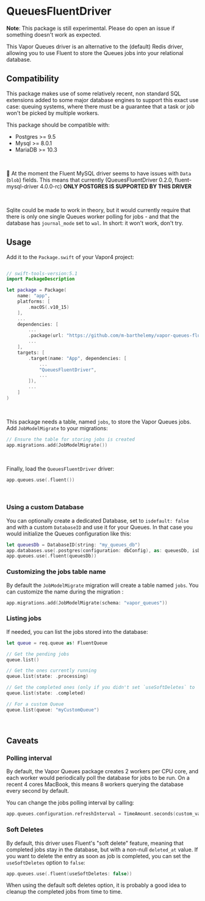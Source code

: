 # QueuesFluentDriver

**Note**: This package is still experimental. Please do open an issue if something doesn't work as expected. 



This Vapor Queues driver is an alternative to the (default) Redis driver, allowing you to use Fluent to store the Queues jobs into your relational database.


## Compatibility

This package makes use of some relatively recent, non standard SQL extensions added to some major database engines to support this exact use case: queuing systems, where there must be a guarantee that a task or job won't be picked by multiple workers.

This package should be compatible with:

- Postgres >= 9.5
- Mysql >= 8.0.1
- MariaDB >= 10.3

&nbsp;

:rotating_light: At the moment the Fluent MySQL driver seems to have issues with `Data` (`blob`) fields. 
This means that currently (QueuesFluentDriver 0.2.0, fluent-mysql-driver 4.0.0-rc) **ONLY POSTGRES IS SUPPORTED  BY THIS DRIVER** 

&nbsp;

Sqlite could be made to work in theory, but it would currently require that there is only one single Queues worker polling for jobs - and that the database has `journal_mode` set to `wal`. In short: it won't work, don't try.


## Usage


Add it to the  `Package.swift`  of your Vapor4 project: 

```swift

// swift-tools-version:5.1
import PackageDescription

let package = Package(
    name: "app",
    platforms: [
        .macOS(.v10_15)
    ],
    ...
    dependencies: [
        ...
        .package(url: "https://github.com/m-barthelemy/vapor-queues-fluent-driver.git", from: "0.3.0"),
        ...
    ],
    targets: [
        .target(name: "App", dependencies: [
            ...
            "QueuesFluentDriver",
            ...
        ]),
        ...
    ]
)

```

&nbsp;

This package needs a table, named `jobs`, to store the Vapor Queues jobs. Add `JobModelMigrate` to your migrations:
```swift
// Ensure the table for storing jobs is created
app.migrations.add(JobModelMigrate())
```    
    
&nbsp;

Finally, load the `QueuesFluentDriver` driver:
```swift    
app.queues.use(.fluent())
```


&nbsp;

### Using a custom Database 
You can optionally create a dedicated Database, set to `isdefault: false` and with a custom `DatabaseID` and use it for your Queues.
In that case you would initialize the Queues configuration like this:

```swift
let queuesDb = DatabaseID(string: "my_queues_db")
app.databases.use(.postgres(configuration: dbConfig), as: queuesDb, isDefault: false)
app.queues.use(.fluent(queuesDb))
```

### Customizing the jobs table name
By default the `JobModelMigrate` migration will create a table named `jobs`. You can customize the name during the migration :
```swift
app.migrations.add(JobModelMigrate(schema: "vapor_queues"))
```

### Listing jobs
If needed, you can list the jobs stored into the database:

```swift
let queue = req.queue as! FluentQueue

// Get the pending jobs
queue.list()

// Get the ones currently running
queue.list(state: .processing)

// Get the completed ones (only if you didn't set `useSoftDeletes` to `false`)
queue.list(state: .completed)

// For a custom Queue
queue.list(queue: "myCustomQueue")
```



&nbsp;


## Caveats


### Polling interval
By default, the Vapor Queues package creates 2 workers per CPU core, and each worker would periodically poll the database for jobs to be run.
On a recent 4 cores MacBook, this means 8 workers querying the database every second by default.

You can change the jobs polling interval by calling:

```swift
app.queues.configuration.refreshInterval = TimeAmount.seconds(custom_value)
```


### Soft Deletes
By default, this driver uses Fluent's "soft delete" feature, meaning that completed jobs stay in the database, but with a non-null `deleted_at` value.
If you want to delete the entry as soon as job is completed, you can set the `useSoftDeletes` option to `false`:

```swift
app.queues.use(.fluent(useSoftDeletes: false))
```

When using the default soft deletes option, it is probably a good idea to cleanup the completed jobs from time to time.
